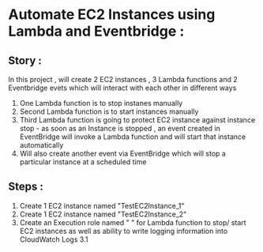 # Automate EC2 Instances using Lambda and Eventbridge : 

## Story : 
In this project , will  create 2 EC2 instances , 3 Lambda functions and 2 Eventbridge evets which will interact with each other in different ways 
1. One Lambda function is to stop instanes manually 
2. Second Lambda function is to start instances manually 
3. Third Lambda function is going to protect EC2 instance against instance stop - as soon as an Instance is stopped , an event created in EventBridge will invoke a Lambda function and will start that instance automatically 
4. Will also create another event via EventBridge which will stop a particular instance at a scheduled time 

## Steps : 
1. Create 1 EC2 instance named "TestEC2Instance_1"
2. Create 1 EC2 instance named "TestEC2Instance_2"
3. Create an Execution role named " " for Lambda function to stop/ start EC2 instances as well as ability to write logging information into CloudWatch Logs 
	3.1 
